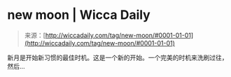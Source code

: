 <!--yml

category: 未分类

date: 2024-06-12 18:24:33

-->

# new moon | Wicca Daily

> 来源：[http://wiccadaily.com/tag/new-moon/#0001-01-01](http://wiccadaily.com/tag/new-moon/#0001-01-01)

新月是开始新习惯的最佳时机。这是一个新的开始。一个完美的时机来洗刷过往，然后…
